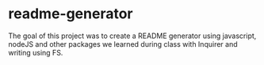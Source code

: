 # readme-generator
The goal of this project was to create a README generator using javascript, nodeJS and other packages we learned during class with Inquirer and writing using FS.
